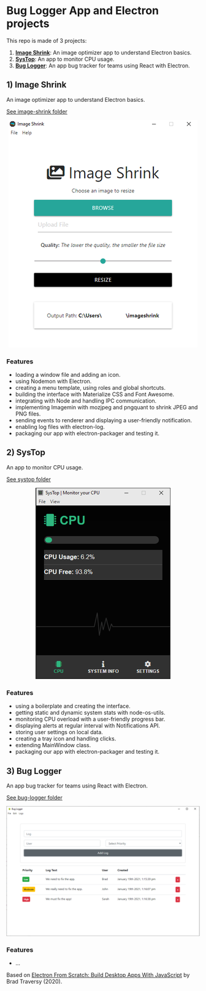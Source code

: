 # Bug Logger App and Electron projects

This repo is made of 3 projects:

1. [**Image Shrink**](#imageshrink): An image optimizer app to understand Electron basics.
2. [**SysTop**](#systop): An app to monitor CPU usage.
3. [**Bug Logger**](#buglogger): An app bug tracker for teams using React with Electron.

## <a name="imageshrink"></a>1) Image Shrink

An image optimizer app to understand Electron basics.

[See image-shrink folder](https://github.com/solygambas/electron-react-bug-logger/tree/master/image-shrink)

<p align="center">
    <img src="image-shrink/screenshot.png">
</p>

### Features

- loading a window file and adding an icon.
- using Nodemon with Electron.
- creating a menu template, using roles and global shortcuts.
- building the interface with Materialize CSS and Font Awesome.
- integrating with Node and handling IPC communication.
- implementing Imagemin with mozjpeg and pngquant to shrink JPEG and PNG files.
- sending events to renderer and displaying a user-friendly notification.
- enabling log files with electron-log.
- packaging our app with electron-packager and testing it.

## <a name="systop"></a>2) SysTop

An app to monitor CPU usage.

[See systop folder](https://github.com/solygambas/electron-react-bug-logger/tree/master/systop)

<p align="center">
    <img src="systop/screenshot.png">
</p>

### Features

- using a boilerplate and creating the interface.
- getting static and dynamic system stats with node-os-utils.
- monitoring CPU overload with a user-friendly progress bar.
- displaying alerts at regular interval with Notifications API.
- storing user settings on local data.
- creating a tray icon and handling clicks.
- extending MainWindow class.
- packaging our app with electron-packager and testing it.

## <a name="buglogger"></a>3) Bug Logger

An app bug tracker for teams using React with Electron.

[See bug-logger folder](https://github.com/solygambas/electron-react-bug-logger/tree/master/bug-logger)

<p align="center">
    <img src="bug-logger/screenshot.png">
</p>

### Features

- ...

Based on [Electron From Scratch: Build Desktop Apps With JavaScript](https://www.udemy.com/course/electron-from-scratch/) by Brad Traversy (2020).
